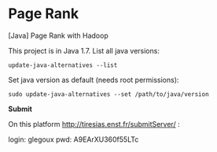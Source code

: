 # Page Rank

[Java] Page Rank with Hadoop 

This project is in Java 1.7. List all java versions:  

~~~
update-java-alternatives --list
~~~

Set java version as default (needs root permissions):  

~~~
sudo update-java-alternatives --set /path/to/java/version
~~~

**Submit**  

On this platform  http://tiresias.enst.fr/submitServer/ :

login: glegoux
pwd: A9EArXU360f55LTc
